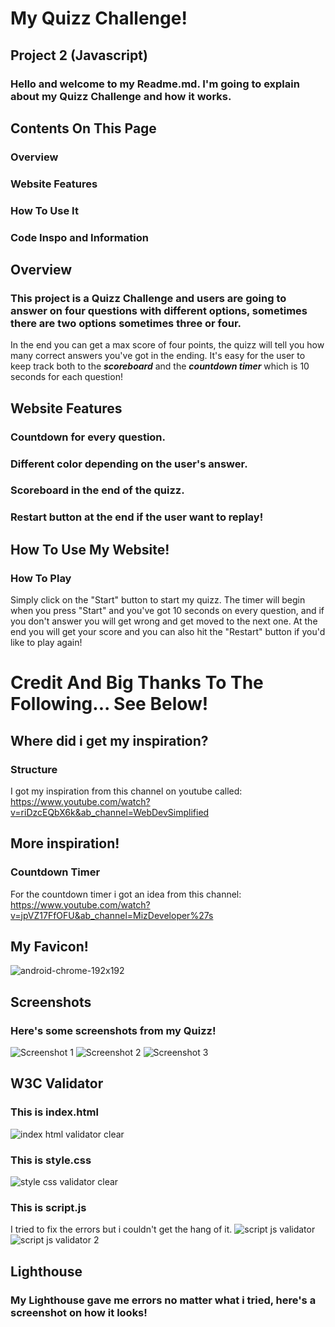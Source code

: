 # My Quizz Challenge!
## Project 2 (Javascript)

### Hello and welcome to my Readme.md. I'm going to explain about my Quizz Challenge and how it works.


## Contents On This Page

### Overview
### Website Features
### How To Use It
### Code Inspo and Information

## Overview 
### This project is a Quizz Challenge and users are going to answer on four questions with different options, sometimes there are two options sometimes three or four.
In the end you can get a max score of four points, the quizz will tell you how many correct answers you've got in the ending.
It's easy for the user to keep track both to the ***scoreboard*** and the ***countdown timer*** which is 10 seconds for each question!


## Website Features

### Countdown for every question.
### Different color depending on the user's answer.
### Scoreboard in the end of the quizz.
### Restart button at the end if the user want to replay!


## How To Use My Website!
### How To Play
Simply click on the "Start" button to start my quizz.
The timer will begin when you press "Start" and you've got 10 seconds on every question, and if you don't answer you will get wrong and get moved to the next one.
At the end you will get your score and you can also hit the "Restart" button if you'd like to play again!


# Credit And Big Thanks To The Following... See Below!
## Where did i get my inspiration?
### Structure
I got my inspiration from this channel on youtube called:  https://www.youtube.com/watch?v=riDzcEQbX6k&ab_channel=WebDevSimplified

## More inspiration!
### Countdown Timer
For the countdown timer i got an idea from this channel: https://www.youtube.com/watch?v=jpVZ17FfOFU&ab_channel=MizDeveloper%27s

## My Favicon!
![android-chrome-192x192](https://github.com/Oscar5p/Quizz-Challenge/assets/166016267/98dce591-9753-4638-84d7-782720e36915)


## Screenshots
### Here's some screenshots from my Quizz!
![Screenshot 1](https://github.com/Oscar5p/Quizz-Challenge/assets/166016267/640dc825-97b0-4a53-89f5-d0471c97c1d1)
![Screenshot 2](https://github.com/Oscar5p/Quizz-Challenge/assets/166016267/7c9601c5-42bd-4f4c-a5c5-cf457c590597)
![Screenshot 3](https://github.com/Oscar5p/Quizz-Challenge/assets/166016267/f344d93d-c253-4727-a4df-f1c50b0e4fb7)



## W3C Validator

### This is index.html
![index html validator clear](https://github.com/Oscar5p/Quizz-Challenge/assets/166016267/5b15aefc-d958-4cfa-b891-6183433f8902)
### This is style.css
![style css validator clear](https://github.com/Oscar5p/Quizz-Challenge/assets/166016267/f0557151-3080-4781-9b13-5aa636a3a1a0)
### This is script.js
I tried to fix the errors but i couldn't get the hang of it.
![script js validator](https://github.com/Oscar5p/Quizz-Challenge/assets/166016267/ebf69da6-83dd-4af6-a679-da0191c6bd0b)
![script js validator 2](https://github.com/Oscar5p/Quizz-Challenge/assets/166016267/030f9ed1-fed4-460b-b90f-8abac184ebe7)




## Lighthouse 
### My Lighthouse gave me errors no matter what i tried, here's a screenshot on how it looks!


